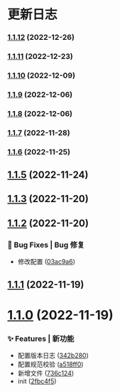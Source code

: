 # 更新日志 


### [1.1.12](https://github.com/C1320/co-utils/compare/v1.1.11...v1.1.12) (2022-12-26)

### [1.1.11](https://github.com/C1320/co-utils/compare/v1.1.10...v1.1.11) (2022-12-23)

### [1.1.10](https://github.com/C1320/co-utils/compare/v1.1.9...v1.1.10) (2022-12-09)

### [1.1.9](https://github.com/C1320/co-utils/compare/v1.1.8...v1.1.9) (2022-12-06)

### [1.1.8](https://github.com/C1320/co-utils/compare/v1.1.7...v1.1.8) (2022-12-06)

### [1.1.7](https://github.com/C1320/co-utils/compare/v1.1.6...v1.1.7) (2022-11-28)

### [1.1.6](https://github.com/C1320/co-utils/compare/v1.1.5...v1.1.6) (2022-11-25)

## [1.1.5](https://github.com/C1320/co-utils/compare/v1.1.3...v1.1.5) (2022-11-24)



## [1.1.3](https://github.com/C1320/co-utils/compare/v1.1.2...v1.1.3) (2022-11-20)



## [1.1.2](https://github.com/C1320/co-utils/compare/v1.1.1...v1.1.2) (2022-11-20)


### 🐛 Bug Fixes | Bug 修复

* 修改配置 ([03ac9a6](https://github.com/C1320/co-utils/commit/03ac9a6))



## [1.1.1](https://github.com/C1320/co-utils/compare/v1.1.0...v1.1.1) (2022-11-19)



# [1.1.0](https://github.com/C1320/co-utils/compare/2fbc4f5...v1.1.0) (2022-11-19)


### ✨ Features | 新功能

* 配置版本日志 ([342b280](https://github.com/C1320/co-utils/commit/342b280))
* 配置规范校验 ([a518ff0](https://github.com/C1320/co-utils/commit/a518ff0))
* 新增文件 ([736c124](https://github.com/C1320/co-utils/commit/736c124))
* init ([2fbc4f5](https://github.com/C1320/co-utils/commit/2fbc4f5))
